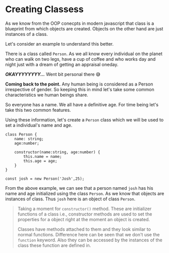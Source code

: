 # Creating Classess

As we know from the OOP conecpts in modern javascript that class is a blueprint from which objects are created. Objects on the other hand are just instances of a class.<br>

Let's consider an example to understand this better. <br>

There is a class called `Person`. As we all know every individual on the planet who can walk on two legs, have a cup of coffee and who works day and night just with a dream of getting an appraisal oneday. 

***OKAYYYYYYYY...*** Went bit personal there  :sweat_smile:

**Coming back to the point.** Any human being is considered as a Person irrespective of gender. So keeping this in mind let's take some common characteristics we human beings share.

So everyone has a name. We all have a definitive age. For time being let's take this two common features.

Using these information, let's create a `Person` class which we will be used to set a individual's name and age.

```
class Person {
    name: string;
    age:number;

    constructor(name:string, age:number) {
        this.name = name;
        this.age = age;
    }
}

const josh = new Person('Josh',25);
```

From the above example, we can see that a person named `josh` has his name and age initialized using the class `Person`. As we know that objects are instances of class. Thus `josh` here is an object of class `Person`. 

> Taking a moment for `constructor()` method. These are initializer functions of a class i.e., constructor methods are used to set the properties for a object right at the moment an object is created.
>
> Classes have methods attached to them and they look similar to normal functions. Difference here can be seen that we don't use the `function` keyword. Also they can be accessed by the instances of the class these function are defined in.

